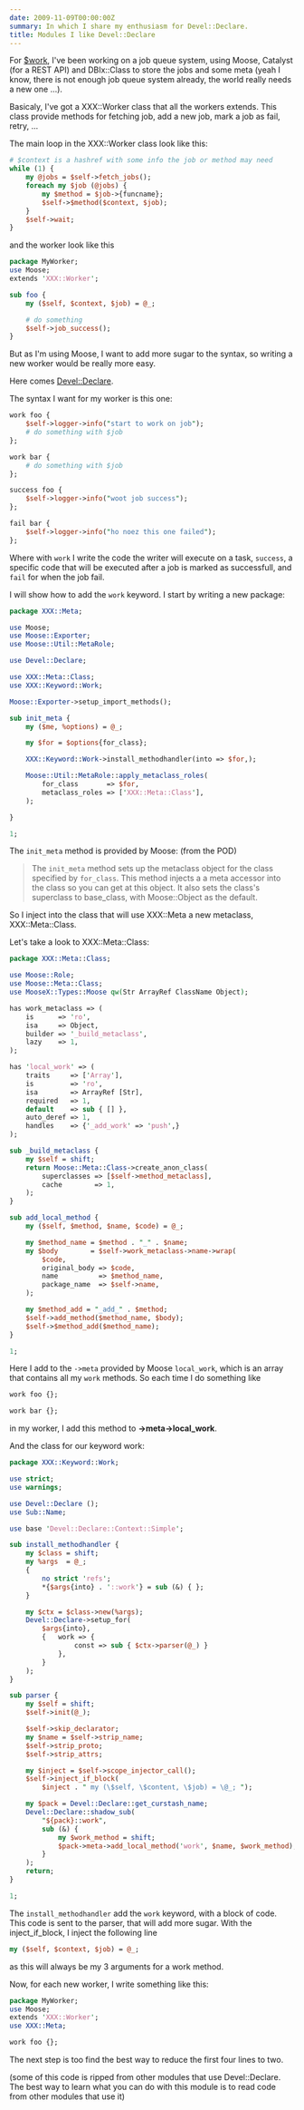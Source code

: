 ```yaml
---
date: 2009-11-09T00:00:00Z
summary: In which I share my enthusiasm for Devel::Declare.
title: Modules I like Devel::Declare
---
```


For [$work](http://linkfluence.net/), I've been working on a job queue system, using Moose, Catalyst (for a REST API) and DBIx::Class to store the jobs and some meta (yeah I know, there is not enough job queue system already, the world really needs a new one ...).

Basicaly, I've got a XXX::Worker class that all the workers extends. This class provide methods for fetching job, add a new job, mark a job as fail, retry, ...

The main loop in the XXX::Worker class look like this:

```perl
# $context is a hashref with some info the job or method may need
while (1) {
    my @jobs = $self->fetch_jobs();
    foreach my $job (@jobs) {
        my $method = $job->{funcname};
        $self->$method($context, $job);
    }
    $self->wait;
}
```

and the worker look like this

```perl
package MyWorker;
use Moose;
extends 'XXX::Worker';

sub foo {
    my ($self, $context, $job) = @_;

    # do something
    $self->job_success();
}
```

But as I'm using Moose, I want to add more sugar to the syntax, so writing a new worker would be really more easy.

Here comes [Devel::Declare](http://search.cpan.org/perldoc?Devel::Declare).

The syntax I want for my worker is this one:

```perl
work foo {
    $self->logger->info("start to work on job");
    # do something with $job
};

work bar {
    # do something with $job
};

success foo {
    $self->logger->info("woot job success");
};

fail bar {
    $self->logger->info("ho noez this one failed");
};
```

Where with `work` I write the code the writer will execute on a task, `success`, a specific code that will be executed after a job is marked as successfull, and `fail` for when the job fail.

I will show how to add the `work` keyword. I start by writing a new package:

```perl
package XXX::Meta;

use Moose;
use Moose::Exporter;
use Moose::Util::MetaRole;

use Devel::Declare;

use XXX::Meta::Class;
use XXX::Keyword::Work;

Moose::Exporter->setup_import_methods();

sub init_meta {
    my ($me, %options) = @_;

    my $for = $options{for_class};

    XXX::Keyword::Work->install_methodhandler(into => $for,);

    Moose::Util::MetaRole::apply_metaclass_roles(
        for_class       => $for,
        metaclass_roles => ['XXX::Meta::Class'],
    );

}

1;
```

The `init_meta` method is provided by Moose: (from the POD)

> The `init_meta` method sets up the metaclass object for the class specified by `for_class`. This method injects a a meta accessor into the class so you can get at this object. It also sets the class's superclass to base_class, with Moose::Object as the default.

So I inject into the class that will use XXX::Meta a new metaclass, XXX::Meta::Class.

Let's take a look to XXX::Meta::Class:

```perl
package XXX::Meta::Class;

use Moose::Role;
use Moose::Meta::Class;
use MooseX::Types::Moose qw(Str ArrayRef ClassName Object);

has work_metaclass => (
    is      => 'ro',
    isa     => Object,
    builder => '_build_metaclass',
    lazy    => 1,
);

has 'local_work' => (
    traits     => ['Array'],
    is         => 'ro',
    isa        => ArrayRef [Str],
    required   => 1,
    default    => sub { [] },
    auto_deref => 1,
    handles    => {'_add_work' => 'push',}
);

sub _build_metaclass {
    my $self = shift;
    return Moose::Meta::Class->create_anon_class(
        superclasses => [$self->method_metaclass],
        cache        => 1,
    );
}

sub add_local_method {
    my ($self, $method, $name, $code) = @_;

    my $method_name = $method . "_" . $name;
    my $body        = $self->work_metaclass->name->wrap(
        $code,
        original_body => $code,
        name          => $method_name,
        package_name  => $self->name,
    );

    my $method_add = "_add_" . $method;
    $self->add_method($method_name, $body);
    $self->$method_add($method_name);
}

1;
```

Here I add to the `->meta` provided by Moose `local_work`, which is an array that contains all my `work` methods. So each time I do something like

```perl
work foo {};

work bar {};
```

in my worker, I add this method to **->meta->local_work**.

And the class for our keyword work:

```perl
package XXX::Keyword::Work;

use strict;
use warnings;

use Devel::Declare ();
use Sub::Name;

use base 'Devel::Declare::Context::Simple';

sub install_methodhandler {
    my $class = shift;
    my %args  = @_;
    {
        no strict 'refs';
        *{$args{into} . '::work'} = sub (&) { };
    }

    my $ctx = $class->new(%args);
    Devel::Declare->setup_for(
        $args{into},
        {   work => {
                const => sub { $ctx->parser(@_) }
            },
        }
    );
}

sub parser {
    my $self = shift;
    $self->init(@_);

    $self->skip_declarator;
    my $name = $self->strip_name;
    $self->strip_proto;
    $self->strip_attrs;

    my $inject = $self->scope_injector_call();
    $self->inject_if_block(
        $inject . " my (\$self, \$content, \$job) = \@_; ");

    my $pack = Devel::Declare::get_curstash_name;
    Devel::Declare::shadow_sub(
        "${pack}::work",
        sub (&) {
            my $work_method = shift;
            $pack->meta->add_local_method('work', $name, $work_method);
        }
    );
    return;
}

1;
```

The `install_methodhandler` add the `work` keyword, with a block of code. This code is sent to the parser, that will add more sugar. With the inject_if_block, I inject the following line

```perl
my ($self, $context, $job) = @_;
```

as this will always be my 3 arguments for a work method.

Now, for each new worker, I write something like this:

```perl
package MyWorker;
use Moose;
extends 'XXX::Worker';
use XXX::Meta;

work foo {};
```

The next step is too find the best way to reduce the first four lines to two.

(some of this code is ripped from other modules that use Devel::Declare. The best way to learn what you can do with this module is to read code from other modules that use it)
